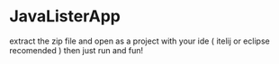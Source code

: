 # JavaListerApp

extract the zip file and open as a project with your ide ( itelij or eclipse recomended ) then just run and fun!
